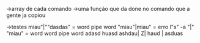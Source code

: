 ->array de cada comando
->uma função que da done no comando que a gente ja copiou

->testes
miau"|""dasdas" = word pipe word
"miau"|miau" = erro
l"s" -a "|" "miau" = word word pipe word
adasd huasd ashdau| Z| haud | asduas
